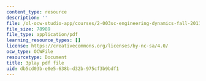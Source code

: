 ```yaml
---
content_type: resource
description: ''
file: /ol-ocw-studio-app/courses/2-003sc-engineering-dynamics-fall-2011/db5cd03be0e5638bd32b975cf3b9bdf1_zNCBDrnT05E.pdf
file_size: 78989
file_type: application/pdf
learning_resource_types: []
license: https://creativecommons.org/licenses/by-nc-sa/4.0/
ocw_type: OCWFile
resourcetype: Document
title: 3play pdf file
uid: db5cd03b-e0e5-638b-d32b-975cf3b9bdf1
---
```

